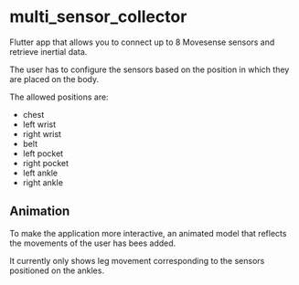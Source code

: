 # multi_sensor_collector

Flutter app that allows you to connect up to 8 Movesense sensors and retrieve inertial data.

The user has to configure the sensors based on the position in which they are placed on the body.

The allowed positions are:
* chest
* left wrist
* right wrist
* belt
* left pocket
* right pocket
* left ankle
* right ankle

## Animation

To make the application more interactive, an animated model that reflects the movements of the user has bees added.

It currently only shows leg movement corresponding to the sensors positioned on the ankles.
